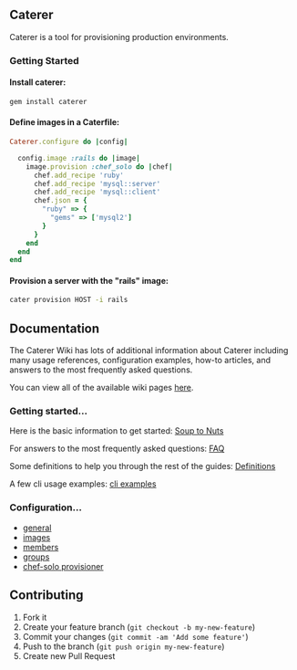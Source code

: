 ## Caterer

Caterer is a tool for provisioning production environments.

### Getting Started

#### Install caterer:

```bash
gem install caterer
```

#### Define images in a Caterfile:

```ruby
Caterer.configure do |config|

  config.image :rails do |image|
    image.provision :chef_solo do |chef|
      chef.add_recipe 'ruby'
      chef.add_recipe 'mysql::server'
      chef.add_recipe 'mysql::client'
      chef.json = {
        "ruby" => {
          "gems" => ['mysql2']
        }
      }
    end
  end
end
```

#### Provision a server with the "rails" image:

```bash
cater provision HOST -i rails
```

## Documentation

The Caterer Wiki has lots of additional information about Caterer including many usage references, configuration examples, how-to articles, and answers to the most frequently asked questions.

You can view all of the available wiki pages [here](https://github.com/tylerflint/caterer/wiki/_pages).

### Getting started...

Here is the basic information to get started: [Soup to Nuts](https://github.com/tylerflint/caterer/wiki/Soup-to-Nuts)

For answers to the most frequently asked questions: [FAQ](https://github.com/tylerflint/caterer/wiki/FAQ)

Some definitions to help you through the rest of the guides: [Definitions](https://github.com/tylerflint/caterer/wiki/Definitions)

A few cli usage examples: [cli examples](https://github.com/tylerflint/caterer/wiki/cli-examples)

### Configuration...

* [general](https://github.com/tylerflint/caterer/wiki/Config:-General)
* [images](https://github.com/tylerflint/caterer/wiki/Config:-Images)
* [members](https://github.com/tylerflint/caterer/wiki/Config:-Members)
* [groups](https://github.com/tylerflint/caterer/wiki/Config:-Groups)
* [chef-solo provisioner]()



## Contributing

1. Fork it
2. Create your feature branch (`git checkout -b my-new-feature`)
3. Commit your changes (`git commit -am 'Add some feature'`)
4. Push to the branch (`git push origin my-new-feature`)
5. Create new Pull Request

